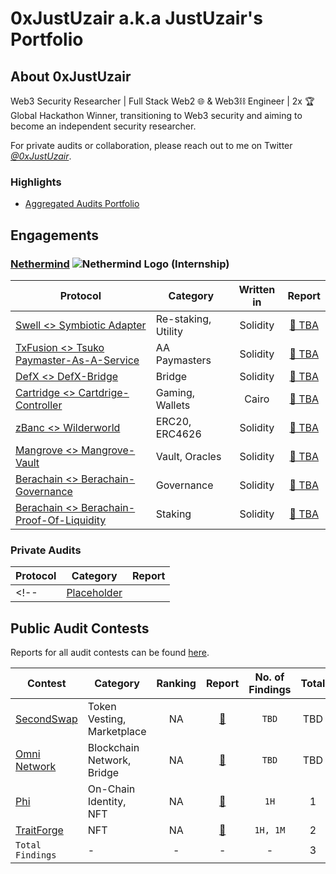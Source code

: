 # 0xJustUzair a.k.a JustUzair's Portfolio

## About 0xJustUzair

Web3 Security Researcher | Full Stack Web2 🌐 & Web3⛓️ Engineer | 2x 🏆 Global Hackathon Winner, transitioning to Web3 security and aiming to become an independent security researcher.

For private audits or collaboration, please reach out to me on Twitter [*@0xJustUzair*](https://twitter.com/0xJustUzair).

### Highlights

- [Aggregated Audits Portfolio](https://audits.sherlock.xyz/watson/JustUzair)

## Engagements

### [Nethermind](https://github.com/NethermindEth/) ![Nethermind Logo](https://avatars.githubusercontent.com/u/43478154?s=20) (Internship)

| Protocol | Category | Written in | Report |
| - | - | :-: | :-: |
| [Swell <> Symbiotic Adapter](https://app.symbiotic.fi/restake/) | Re-staking, Utility | Solidity | [📄 TBA](/) |
| [TxFusion <> Tsuko Paymaster-As-A-Service](https://app.txsync.io/tsuko) | AA Paymasters | Solidity | [📄 TBA](/) |
| [DefX <> DefX-Bridge](https://docs.defx.com/docs) | Bridge | Solidity | [📄 TBA](/) |
| [Cartridge <> Cartdrige-Controller](https://docs.cartridge.gg/controller/overview) | Gaming, Wallets | Cairo | [📄 TBA](/) |
| [zBanc <> Wilderworld ](/) | ERC20, ERC4626 | Solidity | [📄 TBA](/) |
| [Mangrove <> Mangrove-Vault ](/) | Vault, Oracles | Solidity | [📄 TBA](/) |
| [Berachain <> Berachain-Governance ](/) | Governance | Solidity | [📄 TBA](/) |
| [Berachain <> Berachain-Proof-Of-Liquidity ](/) | Staking | Solidity | [📄 TBA](/) | 







### Private Audits

| Protocol | Category | Report |
| - | - | :-: |
<!-- | [Placeholder](<protocol-url-link>) | <Category> | [📄](/engagements/nethermind/<FILENAME>) | -->

## Public Audit Contests

Reports for all audit contests can be found [here](/contests/).

| Contest | Category | Ranking | Report | No. of Findings | Total |
| - | - | :-: | :-: | :-: | :-: |
| [SecondSwap](https://code4rena.com/audits/2024-12-secondswap) | Token Vesting, Marketplace | NA | [📄]() | `TBD` | TBD |
| [Omni Network](https://cantina.xyz/competitions/d139882b-2d3a-49ac-9849-9dccef584090) | Blockchain Network, Bridge | NA | [📄]() | `TBD` | TBD |
| [Phi](https://code4rena.com/audits/2024-08-phi) | On-Chain Identity, NFT | NA | [📄](/contests/c4/2024-08-phi.md) | `1H` | 1 |
| [TraitForge](https://code4rena.com/audits/2024-07-traitforge) | NFT | NA  | [📄](/contests/c4/2024-07-traitforge.md) | `1H, 1M` | 2 |
|`Total Findings`|-|-|-|-| 3 |

<!-- | [CONTEST NAME](<CONTEST-LINK>) | <CATEGORY> | RANKING 🥇🥈🥉🎖️ | [📄](/contests/pdf/<FILENAME>) | #NO | -->
